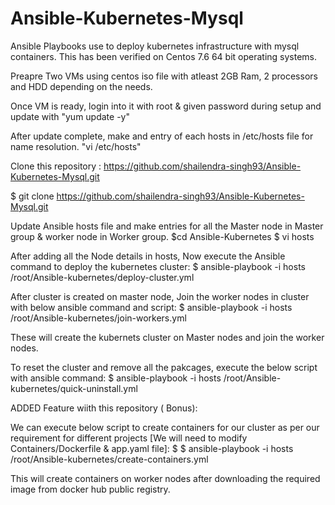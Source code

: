 # Ansible-Kubernetes-Mysql
Ansible Playbooks use to deploy kubernetes infrastructure with mysql containers. This has been verified on Centos 7.6 64 bit operating systems.

Preapre Two VMs using centos iso file with atleast 2GB Ram, 2 processors and HDD depending on the needs.

Once VM is ready, login into it with root & given password during setup and update with "yum update -y"

After update complete, make and entry of each hosts in /etc/hosts file for name resolution.
"vi /etc/hosts"

Clone this repository : https://github.com/shailendra-singh93/Ansible-Kubernetes-Mysql.git

$ git clone https://github.com/shailendra-singh93/Ansible-Kubernetes-Mysql.git

Update Ansible hosts file and make entries for all the Master node in Master group & worker node in Worker group. $cd Ansible-Kubernetes $ vi hosts

After adding all the Node details in hosts, Now execute the Ansible command to deploy the kubernetes cluster: $ ansible-playbook -i hosts /root/Ansible-kubernetes/deploy-cluster.yml

After cluster is created on master node, Join the worker nodes in cluster with below ansible command and script: $ ansible-playbook -i hosts /root/Ansible-kubernetes/join-workers.yml

These will create the kubernets cluster on Master nodes and join the worker nodes.

To reset the cluster and remove all the pakcages, execute the below script with ansible command: $ ansible-playbook -i hosts /root/Ansible-kubernetes/quick-uninstall.yml

ADDED Feature wiith this repository ( Bonus):

We can execute below script to create containers for our cluster as per our requirement for different projects [We will need to modify Containers/Dockerfile & app.yaml file]: $ $ ansible-playbook -i hosts /root/Ansible-kubernetes/create-containers.yml

This will create containers on worker nodes after downloading the required image from docker hub public registry.


